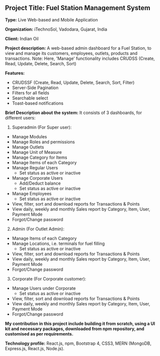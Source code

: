 ## Project Title: Fuel Station Management System

**Type:** Live Web-based and Mobile Application

**Organization:** iTechnoSol, Vadodara, Gujarat, India

**Client:** Indian Oil

**Project description:** A web-based admin dashboard for a Fuel Station, to view and manage its customers, employees, outlets, products and transactions.  Note: Here, 'Manage' functionality includes CRUDSS (Create, Read, Update, Delete, Search, Sort)

**Features:**

* CRUDSSF (Create, Read, Update, Delete, Search, Sort, Filter)
* Server-Side Pagination
* Filters for all fields
* Searchable select
* Toast-based notifications

**Brief Description about the system:** It consists of 3 dashboards, for different users:

1. Superadmin (For Super user):  
 * Manage Modules
 * Manage Roles and permissions
 * Manage Outlets
 * Manage Unit of Measure
 * Manage Category for Items
 * Manage Items of each Category
 * Manage Regular Users
	* Set status as active or inactive
 * Manage Corporate Users
	* Add/Deduct balance
	* Set status as active or inactive
 * Manage Employees
	* Set status as active or inactive
 * View, filter, sort and download reports for Transactions & Points
 * View daily, weekly and monthly Sales report by Category, Item, User, Payment Mode
 * Forgot/Change password

2. Admin (For Outlet Admin):
 * Manage Items of each Category
 * Manage Locations, i.e. terminals for fuel filling
	* Set status as active or inactive
 * View, filter, sort and download reports for Transactions & Points
 * View daily, weekly and monthly Sales report by Category, Item, User, Payment Mode
 * Forgot/Change password

3. Corporate (For Corporate customer):
 * Manage Users under Corporate
	* Set status as active or inactive
 * View, filter, sort and download reports for Transactions & Points
 * View daily, weekly and monthly Sales report by Category, Item, User, Payment Mode
 * Forgot/Change password

**My contribution in this project include building it from scratch, using a UI kit and necessary packages, downloaded from npm repository, and customised as per requirements.**

**Technology profile:** React.js, npm, Bootstrap 4, CSS3, MERN (MongoDB, Express.js, React.js, Node.js).
